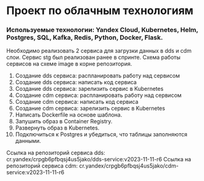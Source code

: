 # Проект по облачным технологиям
### Используемые технологии: Yandex Cloud, Kubernetes, Helm, Postgres, SQL, Kafka, Redis, Python, Docker, Flask.


Необходимо реализовать 2 сервиса для загрузки данных в dds и cdm слои. Сервис stg был реализован ранее в спринте.
Схема работы сервисов на схеме image в корне репозитория.

1. Создание dds сервиса: распланировать работу над сервисом
2. Создание dds сервиса: написать код сервиса
3. Создание dds сервиса: зарелизить сервис в Kubernetes
4. Создание cdm сервиса: распланировать работу над сервисом
5. Создание cdm сервиса: написать код сервиса
6. Создание cdm сервиса: зарелизить сервис в Kubernetes
7. Написать Dockerfile на основе шаблона.
8. Запушить образ в Container Registry.
9. Развернуть образ в Kubernetes.
10. Подключиться к Postgres и убедиться, что таблицы заполняются данными.

Ссылка на репозиторий сервиса dds: cr.yandex/crpgb6pfbqsj4us5jako/dds-service:v2023-11-11-r6
Ссылка на репозиторий сервиса cdm: cr.yandex/crpgb6pfbqsj4us5jako/cdm-service:v2023-11-11-r6
